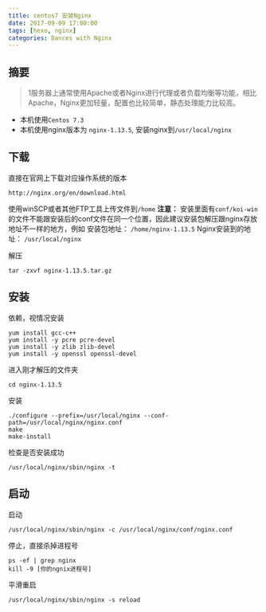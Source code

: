 ```yaml
---
title: centos7 安装Nginx
date: 2017-09-09 17:00:00
tags: [hexo, nginx]
categories: Dances with Nginx
---
```

## 摘要
> 1服务器上通常使用Apache或者Nginx进行代理或者负载均衡等功能，相比Apache，Nginx更加轻量，配置也比较简单，静态处理能力比较高。

<!-- more -->

* 本机使用`Centos 7.3`
* 本机使用nginx版本为 `nginx-1.13.5`, 安装nginx到`/usr/local/nginx`

## 下载
直接在官网上下载对应操作系统的版本

    http://nginx.org/en/download.html
使用winSCP或者其他FTP工具上传文件到`/home`
**注意：** 安装里面有`conf/koi-win`的文件不能跟安装后的conf文件在同一个位置，因此建议安装包解压跟nginx存放地址不一样的地方，例如
安装包地址： `/home/nginx-1.13.5`
Nginx安装到的地址： `/usr/local/nginx`

解压

    tar -zxvf nginx-1.13.5.tar.gz

## 安装
依赖，视情况安装
    
    yum install gcc-c++
	yum install -y pcre pcre-devel
	yum install -y zlib zlib-devel
    yum install -y openssl openssl-devel
    
进入刚才解压的文件夹

    cd nginx-1.13.5
    
安装

    ./configure --prefix=/usr/local/nginx --conf-path=/usr/local/nginx/nginx.conf
    make
    make-install

检查是否安装成功

    /usr/local/nginx/sbin/nginx -t
    
## 启动
启动

    /usr/local/nginx/sbin/nginx -c /usr/local/nginx/conf/nginx.conf 
    
停止，直接杀掉进程号
    
    ps -ef | grep nginx
    kill -9 [你的ngnix进程号]
    
平滑重启

    /usr/local/nginx/sbin/nginx -s reload 